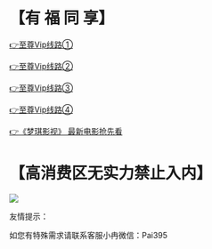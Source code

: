 # 【有 福 同 享】


 [👉至尊Vip线路①](http://bt7979.com)

 [👉至尊Vip线路②](http://bt7373.com)

 [👉至尊Vip线路③](http://bt7676.com)
 
 [👉至尊Vip线路④](http://tv9393.cn)

 [👉《梦琪影视》 最新电影抢先看](http://cmaix.cn)

# 【高消费区无实力禁止入内】

![](https://github.com/raran2018/zuixin/blob/master/20181218212316.jpg?raw=true)

友情提示：

如您有特殊需求请联系客服小冉微信：Pai395
 
